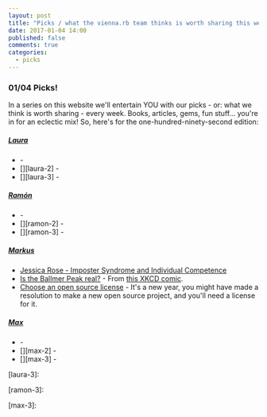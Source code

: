 ```yaml
---
layout: post
title: "Picks / what the vienna.rb team thinks is worth sharing this week"
date: 2017-01-04 14:00
published: false
comments: true
categories:
  - picks
---
```


### 01/04 Picks!

In a series on this website we'll entertain YOU with our picks - or: what we think is worth sharing - every week.
Books, articles, gems, fun stuff... you're in for an eclectic mix! So, here's for the one-hundred-ninety-second edition:


##### [Laura][laura]
- [][laura-1] -
- [][laura-2] -
- [][laura-3] -

##### [Ramón][ramon]
- [][ramon-1] -
- [][ramon-2] -
- [][ramon-3] -

##### [Markus][markus]
- [Jessica Rose - Imposter Syndrome and Individual Competence][markus-1]
- [Is the Ballmer Peak real?][markus-2] - From [this XKCD comic][xkcd].
- [Choose an open source license][markus-3] - It's a new year, you might have made a resolution to make a new open source project, and you'll need a license for it.

##### [Max][max]
- [][max-1] -
- [][max-2] -
- [][max-3] -



[laura]: https://www.twitter.com/alicetragedy
[laura-1]:
[laura-2]:
[laura-3]:

[ramon]: https://twitter.com/senorhuidobro
[ramon-1]:
[ramon-2]:
[ramon-3]:

[markus]: https://twitter.com/nuclearsquid
[markus-1]: https://www.youtube.com/watch?v=taklO4YIMow
[markus-2]: http://skeptics.stackexchange.com/questions/2795/is-the-ballmer-peak-real
[markus-3]: http://choosealicense.com
[xkcd]: http://xkcd.com/323/

[max]: https://www.twitter.com/klappradla
[max-1]:
[max-2]:
[max-3]:

